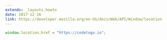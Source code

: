 ```yaml
---
extends: _layouts.howto
date: 2017-12-16
link: https://developer.mozilla.org/en-US/docs/Web/API/Window/location
---
```



```javascript
window.location.href = "https://codetogo.io";
```
